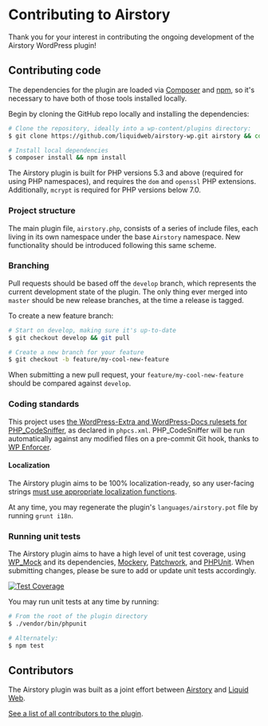 # Contributing to Airstory

Thank you for your interest in contributing the ongoing development of the Airstory WordPress plugin!


## Contributing code

The dependencies for the plugin are loaded via [Composer](https://getcomposer.org) and [npm](https://docs.npmjs.com/getting-started/what-is-npm), so it's necessary to have both of those tools installed locally.

Begin by cloning the GitHub repo locally and installing the dependencies:

```bash
# Clone the repository, ideally into a wp-content/plugins directory:
$ git clone https://github.com/liquidweb/airstory-wp.git airstory && cd airstory

# Install local dependencies
$ composer install && npm install
```

The Airstory plugin is built for PHP versions 5.3 and above (required for using PHP namespaces), and requires the `dom` and `openssl` PHP extensions. Additionally, `mcrypt` is required for PHP versions below 7.0.


### Project structure

The main plugin file, `airstory.php`, consists of a series of include files, each living in its own namespace under the base `Airstory` namespace. New functionality should be introduced following this same scheme.


### Branching

Pull requests should be based off the `develop` branch, which represents the current development state of the plugin. The only thing ever merged into `master` should be new release branches, at the time a release is tagged.

To create a new feature branch:

```bash
# Start on develop, making sure it's up-to-date
$ git checkout develop && git pull

# Create a new branch for your feature
$ git checkout -b feature/my-cool-new-feature
```

When submitting a new pull request, your `feature/my-cool-new-feature` should be compared against `develop`.


### Coding standards

This project uses [the WordPress-Extra and WordPress-Docs rulesets for PHP_CodeSniffer](https://github.com/WordPress-Coding-Standards/WordPress-Coding-Standards), as declared in `phpcs.xml`. PHP_CodeSniffer will be run automatically against any modified files on a pre-commit Git hook, thanks to [WP Enforcer](https://github.com/stevegrunwell/wp-enforcer).


#### Localization

The Airstory plugin aims to be 100% localization-ready, so any user-facing strings [must use appropriate localization functions](https://developer.wordpress.org/plugins/internationalization/how-to-internationalize-your-plugin/).

At any time, you may regenerate the plugin's `languages/airstory.pot` file by running `grunt i18n`.


### Running unit tests

The Airstory plugin aims to have a high level of unit test coverage, using [WP_Mock](https://github.com/10up/wp_mock) and its dependencies, [Mockery](http://docs.mockery.io/en/latest/), [Patchwork](https://github.com/antecedent/patchwork), and [PHPUnit](https://phpunit.de/). When submitting changes, please be sure to add or update unit tests accordingly.

[![Test Coverage](https://codeclimate.com/github/liquidweb/airstory-wp/badges/coverage.svg)](https://codeclimate.com/github/liquidweb/airstory-wp/coverage)

You may run unit tests at any time by running:

```bash
# From the root of the plugin directory
$ ./vendor/bin/phpunit

# Alternately:
$ npm test
```


## Contributors

The Airstory plugin was built as a joint effort between [Airstory](http://airstory.co/) and [Liquid Web](https://www.liquidweb.com).

[See a list of all contributors to the plugin](https://github.com/liquidweb/airstory-wp/graphs/contributors).
